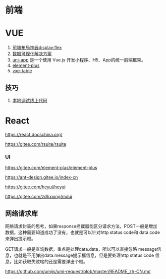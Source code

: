 前端
===

# VUE

1. [前端布局神器display:flex](https://www.cnblogs.com/qingchunshiguang/p/8011103.html)
1. [数据可视化解决方案](https://antv.gitee.io/zh)
1. [uni-app](https://gitee.com/dcloud/uni-app) 是一个使用 Vue.js 开发小程序、H5、App的统一前端框架。
1. [element-plus](https://gitee.com/element-plus/element-plus)
1. [vxe-table](https://gitee.com/xuliangzhan_admin/vxe-table)

## 技巧
1. [本地调试线上代码](https://tech.youzan.chttps://ant-design.gitee.io/index-cnom/zan-proxy/)


# React


https://react.docschina.org/

https://gitee.com/rsuite/rsuite


### UI

https://gitee.com/element-plus/element-plus

https://ant-design.gitee.io/index-cn

https://gitee.com/heyui/heyui

https://gitee.com/zdhxiong/mdui


## 网络请求库

网络请求封装的思考，如果response拦截器能区分请求方法，POST一般是增加数据，这种需要知道成功了没有，也就是可以针对http status code和 data.code来弹出提示框。

GET请求一般是查询数据，重点是处理data.data，所以可以直接忽略 message信息，也就是不用弹出data.message提示框信息，但是要处理http status code 信息，比如获取失败啥的还是需要弹出个框。

https://github.com/umijs/umi-request/blob/master/README_zh-CN.md


